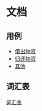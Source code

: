 # 文档

## 用例

* [借出物资](./use_case/借出物资)
* [归还物资](./use_case/归还物资)
* [其他](./use_case/其他用例)

## 词汇表

[词汇表](./词汇表)
